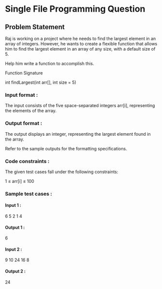 # Single File Programming Question

## Problem Statement

Raj is working on a project where he needs to find the largest element in an array of integers. However, he wants to create a flexible function that allows him to find the largest element in an array of any size, with a default size of 5.

Help him write a function to accomplish this.

Function Signature

int findLargest(int arr[], int size = 5)

### Input format :

The input consists of the five space-separated integers arr[i], representing the elements of the array.

### Output format :

The output displays an integer, representing the largest element found in the array.

Refer to the sample outputs for the formatting specifications.

### Code constraints :

The given test cases fall under the following constraints:

1 ≤ arr[i] ≤ 100

### Sample test cases :

#### Input 1 :

6 5 2 1 4

#### Output 1 :

6

#### Input 2 :

9 10 24 16 8

#### Output 2 :

24
